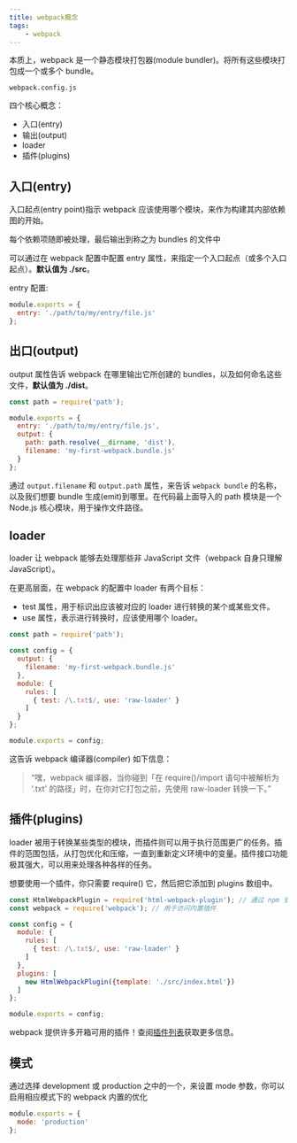 ```yaml
---
title: webpack概念
tags:
    - webpack
---
```


本质上，webpack 是一个静态模块打包器(module bundler)。将所有这些模块打包成一个或多个 bundle。

`webpack.config.js`

四个核心概念：

- 入口(entry)
- 输出(output)
- loader
- 插件(plugins)

## 入口(entry)

入口起点(entry point)指示 webpack 应该使用哪个模块，来作为构建其内部依赖图的开始。

每个依赖项随即被处理，最后输出到称之为 bundles 的文件中

可以通过在 webpack 配置中配置 entry 属性，来指定一个入口起点（或多个入口起点）。**默认值为 ./src**。

entry 配置:

```js
module.exports = {
  entry: './path/to/my/entry/file.js'
};
```

## 出口(output)

output 属性告诉 webpack 在哪里输出它所创建的 bundles，以及如何命名这些文件，**默认值为 ./dist**。

```js
const path = require('path');

module.exports = {
  entry: './path/to/my/entry/file.js',
  output: {
    path: path.resolve(__dirname, 'dist'),
    filename: 'my-first-webpack.bundle.js'
  }
};
```

通过 `output.filename` 和 `output.path` 属性，来告诉 `webpack bundle` 的名称，以及我们想要 bundle 生成(emit)到哪里。在代码最上面导入的 path 模块是一个 Node.js 核心模块，用于操作文件路径。

## loader

loader 让 webpack 能够去处理那些非 JavaScript 文件（webpack 自身只理解 JavaScript）。

在更高层面，在 webpack 的配置中 loader 有两个目标：

- test 属性，用于标识出应该被对应的 loader 进行转换的某个或某些文件。
- use 属性，表示进行转换时，应该使用哪个 loader。

```js
const path = require('path');

const config = {
  output: {
    filename: 'my-first-webpack.bundle.js'
  },
  module: {
    rules: [
      { test: /\.txt$/, use: 'raw-loader' }
    ]
  }
};

module.exports = config;
```

这告诉 webpack 编译器(compiler) 如下信息：

>“嘿，webpack 编译器，当你碰到「在 require()/import 语句中被解析为 '.txt' 的路径」时，在你对它打包之前，先使用 raw-loader 转换一下。”

## 插件(plugins)

loader 被用于转换某些类型的模块，而插件则可以用于执行范围更广的任务。插件的范围包括，从打包优化和压缩，一直到重新定义环境中的变量。插件接口功能极其强大，可以用来处理各种各样的任务。

想要使用一个插件，你只需要 require() 它，然后把它添加到 plugins 数组中。

```js
const HtmlWebpackPlugin = require('html-webpack-plugin'); // 通过 npm 安装
const webpack = require('webpack'); // 用于访问内置插件

const config = {
  module: {
    rules: [
      { test: /\.txt$/, use: 'raw-loader' }
    ]
  },
  plugins: [
    new HtmlWebpackPlugin({template: './src/index.html'})
  ]
};

module.exports = config;

```
webpack 提供许多开箱可用的插件！查阅[插件列表](https://www.webpackjs.com/plugins/)获取更多信息。

## 模式

通过选择 development 或 production 之中的一个，来设置 mode 参数，你可以启用相应模式下的 webpack 内置的优化

```js
module.exports = {
  mode: 'production'
};
```
